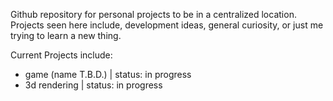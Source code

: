 Github repository for personal projects to be in a centralized location. 
Projects seen here include, development ideas, general curiosity, or just me trying to learn a new thing.

Current Projects include:
 - game (name T.B.D.) | status: in progress
 - 3d rendering | status: in progress
